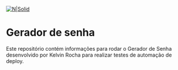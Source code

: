 [![N|Solid](https://underprotection.com.br/wp-content/uploads/2022/05/Blog-Setembro_Prancheta-1-copia-800x450.png)](https://nodesource.com/products/nsolid)
# Gerador de senha

Este repositório contém informações para rodar o Gerador de Senha desenvolvido por Kelvin Rocha para realizar testes de automação de deploy.
